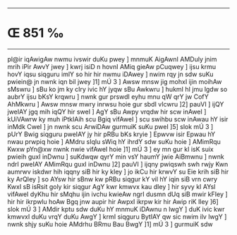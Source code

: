 ___
# Œ 851 ‰
---
pl@ir iqAwigAw nwmu ivswir duKu pwey ] mnmuK AigAwnI AMDuly jnim
mrih iPir AwvY jwey ] kwrj isiD n hovnI AMiq gieAw pCuqwey ] ijsu
krmu hovY iqsu siqguru imlY so hir hir nwmu iDAwey ] nwim rqy jn sdw
suKu pwiein@ jn nwnk iqn bil jwey ]1] mÚ 3 ] Awsw mnsw jig mohxI
ijin moihAw sMswru ] sBu ko jm ky cIry ivic hY jyqw sBu Awkwru ] hukmI
hI jmu lgdw so aubrY ijsu bKsY krqwru ] nwnk gur prswdI eyhu mnu qW
qrY jw CofY AhMkwru ] Awsw mnsw mwry inrwsu hoie gur sbdI vIcwru ]2]
pauVI ] ijQY jweIAY jgq mih iqQY hir sweI ] AgY sBu Awpy vrqdw hir
scw inAweI ] kUiVAwrw ky muh iPtkIAih scu Bgiq vifAweI ] scu
swihbu scw inAwau hY isir inMdk CweI ] jn nwnk scu ArwiDAw gurmuiK
suKu pweI ]5] slok mÚ 3 ] pUrY Bwig siqguru pweIAY jy hir pRBu bKs
kryie ] Epwvw isir Epwau hY nwau prwpiq hoie ] AMdru sIqlu sWiq hY
ihrdY sdw suKu hoie ] AMimRqu Kwxw pYn@xw nwnk nwie vifAweI hoie ]1]
mÚ 3 ] ey mn gur kI isK suix pwieih guxI inDwnu ] suKdwqw qyrY min
vsY haumY jwie AiBmwnu ] nwnk ndrI pweIAY AMimRqu guxI inDwnu ]2]
pauVI ] ijqny pwiqswh swh rwjy Kwn aumrwv iskdwr hih iqqny siB hir
ky kIey ] jo ikCu hir krwvY su Eie krih siB hir ky ArQIey ] so AYsw
hir sBnw kw pRBu siqgur kY vil hY iqin siB vrn cwry KwxI sB isRsit
goly kir siqgur AgY kwr kmwvx kau dIey ] hir syvy kI AYsI vifAweI
dyKhu hir sMqhu ijin ivchu kwieAw ngrI dusmn dUq siB mwir kFIey ]
hir hir ikrpwlu hoAw Bgq jnw aupir hir AwpxI ikrpw kir hir Awip
riK lIey ]6] slok mÚ 3 ] AMdir kptu sdw duKu hY mnmuK iDAwnu n lwgY
] duK ivic kwr kmwvxI duKu vrqY duKu AwgY ] krmI siqguru BytIAY qw
sic nwim ilv lwgY ] nwnk shjy suKu hoie AMdrhu BRmu Bau BwgY ]1] mÚ 3
] gurmuiK sdw
####
